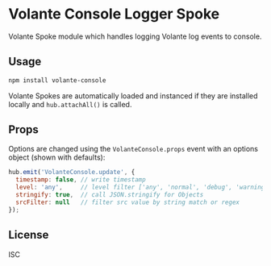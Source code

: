 # Volante Console Logger Spoke

Volante Spoke module which handles logging Volante log events to console.

## Usage

```bash
npm install volante-console
```

Volante Spokes are automatically loaded and instanced if they are installed locally and `hub.attachAll()` is called.

## Props

Options are changed using the `VolanteConsole.props` event with an options object (shown with defaults):

```js
hub.emit('VolanteConsole.update', {
  timestamp: false, // write timestamp
  level: 'any',     // level filter ['any', 'normal', 'debug', 'warning', 'error']
  stringify: true,  // call JSON.stringify for Objects
  srcFilter: null   // filter src value by string match or regex
});
```

## License

ISC